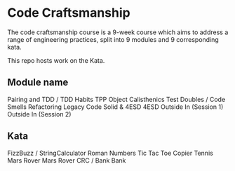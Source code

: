 # Code Craftsmanship

The code craftsmanship course is a 9-week course which aims to address a range of engineering practices, split into 9 modules and 9 corresponding kata.

This repo hosts work on the Kata.

## Module name
Pairing and TDD / TDD Habits
TPP
Object Calisthenics
Test Doubles / Code Smells
Refactoring Legacy Code
Solid & 4ESD
4ESD
Outside In (Session 1)
Outside In (Session 2)

## Kata
FizzBuzz / StringCalculator
Roman Numbers
Tic Tac Toe
Copier
Tennis
Mars Rover
Mars Rover
CRC / Bank
Bank
